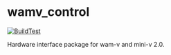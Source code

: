 # wamv_control

[![BuildTest](https://github.com/OUXT-Polaris/wamv_control/actions/workflows/BuildTest.yaml/badge.svg?branch=master)](https://github.com/OUXT-Polaris/wamv_control/actions/workflows/BuildTest.yaml)

Hardware interface package for wam-v and mini-v 2.0.